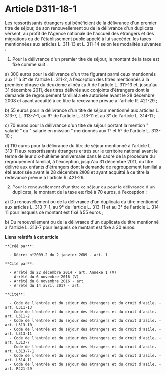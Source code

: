 # Article D311-18-1

Les ressortissants étrangers qui bénéficient de la délivrance d'un premier titre de séjour, de son renouvellement ou de la
délivrance d'un duplicata versent, au profit de l'Agence nationale de l'accueil des étrangers et des migrations ou de
l'établissement public appelé à lui succéder, les taxes mentionnées aux articles L. 311-13 et L. 311-14 selon les modalités
suivantes : 

1. Pour la délivrance d'un premier titre de séjour, le montant de la taxe est fixé comme suit : 

a) 300 euros pour la délivrance d'un titre figurant parmi ceux mentionnés aux 1° à 3° de l'article L. 311-2, à l'exception
des titres mentionnés à la première phrase du deuxième alinéa du A de l'article L. 311-13 et, jusqu'au 31 décembre 2011, des
titres délivrés aux conjoints d'étrangers dont la demande de regroupement familial a été autorisée avant le 28 décembre 2008
et ayant acquitté à ce titre la redevance prévue à l'article R. 421-29 ; 

b) 55 euros pour la délivrance d'un titre de séjour mentionné aux articles L. 313-7, L. 313-7-1, au 9° de l'article L. 313-11
et au 3° de l'article L. 314-11 ; 

c) 70 euros pour la délivrance d'un titre de séjour portant la mention " salarié ” ou " salarié en mission ” mentionnés aux
1° et 5° de l'article L. 313-10 ; 

d) 110 euros pour la délivrance du titre de séjour mentionné à l'article L. 313-11 aux ressortissants étrangers entrés sur le
territoire national avant le terme de leur dix-huitième anniversaire dans le cadre de la procédure du regroupement familial,
à l'exception, jusqu'au 31 décembre 2011, du titre délivré aux enfants d'étrangers dont la demande de regroupement familial a
été autorisée avant le 28 décembre 2008 et ayant acquitté à ce titre la redevance prévue à l'article R. 421-29. 

2. Pour le renouvellement d'un titre de séjour ou pour la délivrance d'un duplicata, le montant de la taxe est fixé à 70
euros, à l'exception : 

a) Du renouvellement ou de la délivrance d'un duplicata du titre mentionné aux articles L. 313-7-1, au 9° de l'article L.
313-11 et au 3° de l'article L. 314-11 pour lesquels ce montant est fixé à 55 euros ; 

b) Du renouvellement ou de la délivrance d'un duplicata du titre mentionné à l'article L. 313-7 pour lesquels ce montant est
fixé à 30 euros.

**Liens relatifs à cet article**

	**Créé par**:

	  - Décret n°2009-2 du 2 janvier 2009 - art. 1

	**Cité par**:

	  - Arrêté du 22 décembre 2014 - art. Annexe 1 (V)
	  - Arrêté du 6 novembre 2016 (V)
	  - Arrêté du 6 novembre 2016 - art.
	  - Arrêté du 14 avril 2017 - art.

	**Cite**:

	  - Code de l'entrée et du séjour des étrangers et du droit d'asile. - art. L311-13
	  - Code de l'entrée et du séjour des étrangers et du droit d'asile. - art. L311-2
	  - Code de l'entrée et du séjour des étrangers et du droit d'asile. - art. L313-10
	  - Code de l'entrée et du séjour des étrangers et du droit d'asile. - art. L313-11
	  - Code de l'entrée et du séjour des étrangers et du droit d'asile. - art. L313-7
	  - Code de l'entrée et du séjour des étrangers et du droit d'asile. - art. L313-7-1
	  - Code de l'entrée et du séjour des étrangers et du droit d'asile. - art. L314-11
	  - Code de l'entrée et du séjour des étrangers et du droit d'asile. - art. R421-29

